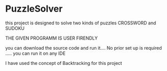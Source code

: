 # PuzzleSolver
this project is designed to solve two kinds of puzzles CROSSWORD and SUDOKU 

THE GIVEN PROGRAMM IS USER FIRENDLY 


you can download the source code and run it....
No prior set up is required .....
you can run it on any IDE 

I have used the concept of Backtracking for this project
